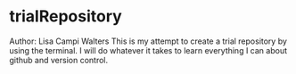# trialRepository
Author: Lisa Campi Walters
This is my attempt to create a trial repository by using the terminal. I will do whatever it takes to learn everything I can about github and version control.
